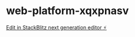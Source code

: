 # web-platform-xqxpnasv

[Edit in StackBlitz next generation editor ⚡️](https://stackblitz.com/~/github.com/temiclasses/web-platform-xqxpnasv)